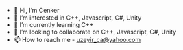 - 👋 Hi, I’m Cenker
- 👀 I’m interested in C++, Javascript, C#, Unity
- 🌱 I’m currently learning C++
- 💞️ I’m looking to collaborate on C++, Javascript, C#, Unity
- 📫 How to reach me - uzeyir_ca@yahoo.com

